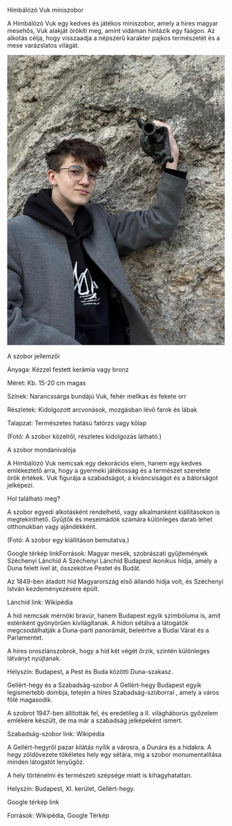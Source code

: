 Himbálózó Vuk miniszobor

A Himbálózó Vuk egy kedves és játékos miniszobor, amely a híres magyar mesehős, Vuk alakját örökíti meg, amint vidáman hintázik egy faágon. Az alkotás célja, hogy visszaadja a népszerű karakter pajkos természetét és a mese varázslatos világát.



![Vul himbálózo](kepek/Alexvuk.jpg)

A szobor jellemzői

Anyaga: Kézzel festett kerámia vagy bronz

Méret: Kb. 15-20 cm magas

Színek: Narancssárga bundájú Vuk, fehér mellkas és fekete orr

Részletek: Kidolgozott arcvonások, mozgásban lévő farok és lábak

Talapzat: Természetes hatású fatörzs vagy kőlap

(Fotó: A szobor közelről, részletes kidolgozás látható.)

A szobor mondanivalója

A Himbálózó Vuk nemcsak egy dekorációs elem, hanem egy kedves emlékeztető arra, hogy a gyermeki játékosság és a természet szeretete örök értékek. Vuk figurája a szabadságot, a kíváncsiságot és a bátorságot jelképezi.

Hol található meg?

A szobor egyedi alkotásként rendelhető, vagy alkalmanként kiállításokon is megtekinthető. Gyűjtők és meseimádók számára különleges darab lehet otthonukban vagy ajándékként.

(Fotó: A szobor egy kiállításon bemutatva.)

Google térkép linkForrások: Magyar mesék, szobrászati gyűjtemények
Széchenyi Lánchíd
A Széchenyi Lánchíd Budapest ikonikus hídja, amely a Duna felett ível át, összekötve Pestet és Budát. 

Az 1849-ben átadott híd Magyarország első állandó hídja volt, és Széchenyi István kezdeményezésére épült.



Lánchíd link: Wikipédia

 A híd nemcsak mérnöki bravúr, hanem Budapest egyik szimbóluma is, amit esténként gyönyörűen kivilágítanak. A hídon sétálva a látogatók megcsodálhatják a Duna-parti panorámát, beleértve a Budai Várat és a Parlamentet. 

A híres oroszlánszobrok, hogy a híd két végét őrzik, szintén különleges látványt nyújtanak.

Helyszín: Budapest, a Pest és Buda közötti Duna-szakasz.

Gellért-hegy és a Szabadság-szobor
A Gellért-hegy Budapest egyik legismertebb dombja, tetején a híres Szabadság-szoborral , amely a város fölé magasodik. 

A szobrot 1947-ben állították fel, és eredetileg a II. világháborús győzelem emlékére készült, de ma már a szabadság jelképeként ismert.



Szabadság-szobor link: Wikipédia

 A Gellért-hegyről pazar kilátás nyílik a városra, a Dunára és a hidakra. A hegy zöldövezete tökéletes hely egy sétára, míg a szobor monumentalitása minden látogatót lenyűgöz. 

A hely történelmi és természeti szépsége miatt is kihagyhatatlan.

Helyszín: Budapest, XI. kerület, Gellért-hegy.

Google térkép link

 Források: Wikipédia, Google Térkép

